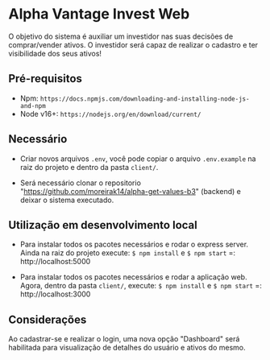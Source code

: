 # Alpha Vantage Invest Web
O objetivo do sistema é auxiliar um investidor nas suas decisões de comprar/vender ativos.
O investidor será capaz de realizar o cadastro e ter visibilidade dos seus ativos!

## Pré-requisitos

- Npm: `https://docs.npmjs.com/downloading-and-installing-node-js-and-npm`
- Node v16+: `https://nodejs.org/en/download/current/`


## Necessário

- Criar novos arquivos `.env`, você pode copiar o arquivo `.env.example` na raiz do projeto e dentro da pasta `client/`.

- Será necessário clonar o repositorio "https://github.com/moreirak14/alpha-get-values-b3" (backend) e deixar o sistema executado.

## Utilização em desenvolvimento local

- Para instalar todos os pacotes necessários e rodar o express server. Ainda na raiz do projeto execute:
`$ npm install` e `$ npm start` =: http://localhost:5000

- Para instalar todos os pacotes necessários e rodar a aplicação web. Agora, dentro da pasta `client/`, execute:
`$ npm install` e `$ npm start` =: http://localhost:3000

## Considerações

Ao cadastrar-se e realizar o login, uma nova opção "Dashboard" será habilitada para visualização de detalhes do usuário e ativos do mesmo.